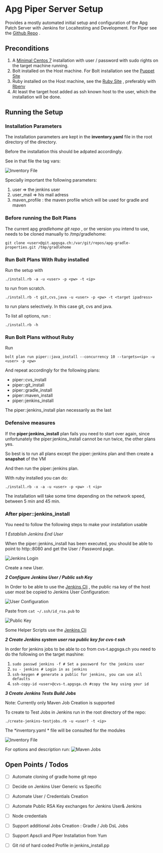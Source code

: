 # Apg Piper Server Setup

Provides a mostly automated initial setup and configuration of the Apg
Patch Server with Jenkins for Localtesting and Development. For Piper
see the [Github Repo]() .

## Preconditions

1. A
   [Minimal Centos 7](http://linuxsoft.cern.ch/centos/6.10/isos/x86_64/CentOS-6.10-x86_64-minimal.iso)
   installation with user / password with sudo rights on the target
   machine running.
2. Bolt installed on the Host machine. For Bolt installation see the
   [Puppet Site](https://puppet.com/docs/bolt/latest/bolt_installing.html)
3. Ruby installed on the Host machine, see the
   [Ruby Site](https://www.ruby-lang.org/de/documentation/installation/)
   , preferably with [Rbenv](https://github.com/rbenv/rbenv)
4. At least the target host added as ssh known host to the user, which
   the installation will be done.

## Running the Setup

### Installation Parameters

The installation parameters are kept in the **inventory.yaml** file in
the root directory of the directory.

Before the installation this should be adpated accordingly.

See in that file the tag vars:

![Inventory File](./images/inventory.png)

Specially important the following parameters:

1. user => the jenkins user
2. user_mail => his mail adress
3. maven_profile : the maven profile which will be used for gradle and
   maven


### Before running the Bolt Plans

The current apg *gradlehome git repo* , or the version you intend to
use, needs to be cloned manually to /tmp/gradlehome:

`git clone <user>@git.apgsga.ch:/var/git/repos/apg-gradle-properties.git
/tmp/gradlehome `

### Run Bolt Plans With Ruby installed

Run the setup with

`./install.rb -a -u <user> -p <pw> -t <ip>`

to run from scratch.

`./install.rb -t git,cvs,java -u <user> -p <pw> -t <target ipadress>`

to run plans selectively. In this case git, cvs and java.

To list all options, run :

`./install.rb -h`

### Run Bolt Plans without Ruby

Run

`bolt plan run piper::java_install --concurrency 10 --targets=<ip> -u
<user> -p <pw>`

And repeat accordingly for the following plans:

- piper::cvs_install
- piper::git_install
- piper::gradle_install
- piper::maven_install
- piper::jenkins_install

The piper::jenkins_install plan necessarily as the last

### Defensive measures

If the **piper:jenkins_install** plan fails you need to start over
again, since unfortunately the piper:jenkins_install cannot be run
twice, the other plans yes.

So best is to run all plans except the piper::jenkins plan and then
create a **snapshot** of the VM

And then run the piper::jenkins plan.

With ruby installed you can do:

`./install.rb -x -a -u <user> -p <pw> -t <ip>`

The installation will take some time depending on the network speed,
between 5 min and 45 min.

### After piper::jenkins_install

You need to follow the following steps to make your installation usable

*1 Establish Jenkins End User*

When the piper::jenkins_install has been executed, you should be able to
point to http:<ip>:8080 and get the User / Password page.

![Jenkins Login](./images/login.png)

Create a new User.

***2 Configure Jenkins User / Public ssh Key***

In Order to be able to use the
[Jenkins Cli](https://www.jenkins.io/doc/book/managing/cli/) , the
public rsa key of the host user most be copied to Jenkins User
Configuration:

![User Configuration](./images/navuser.png)

Paste from `cat ~/.ssh/id_rsa.pub` to

![Public Key](./images/rsakey.png)

Some Helper Scripts use the
[Jenkins Cli](https://www.jenkins.io/doc/book/managing/cli/)

***2 Create Jenkins system user rsa public key for cvs-t ssh***

In order for jenkins jobs to be able to co from cvs-t.apgsga.ch you need
to do the following on the target mashine:

1. `sudo passwd jenkins -f # Set a password for the jenkins user`
2. `su - jenkins # Login in as jenkins`
3. `ssh-keygen # generate a public for jenkins, you can use all
   defaults`
4. `ssh-copy-id <user>@cvs-t.apgsga.ch #copy the key using your id`

***3 Create Jenkins Tests Build Jobs***

Note: Currently only Maven Job Creation is supported

To create to Test Jobs in Jenkins run in the root directory of the repo:

` ./create-jenkins-testjobs.rb -u <user? -t <ip> `

The *inventory.yaml * file will be consulted for the modules

![Inventory File](./images/inventory2.png)

For options and description run:
![Maven Jobs](./images/createmavenjobs.png)


## Open Points / Todos

- [ ] Automate cloning of gradle home git repo
- [ ] Decide on Jenkins User Generic vs Specific
- [ ] Automate User / Credentials Creation
- [ ] Automate Public RSA Key exchanges for Jenkins User& Jenkins
- [ ] Node credentials
- [ ] Support additional Jobs Creation : Gradle / Job DsL Jobs
- [ ] Support Apscli and Piper Installation from Yum
- [ ] Git rid of hard coded Profile in jenkins_install.pp



